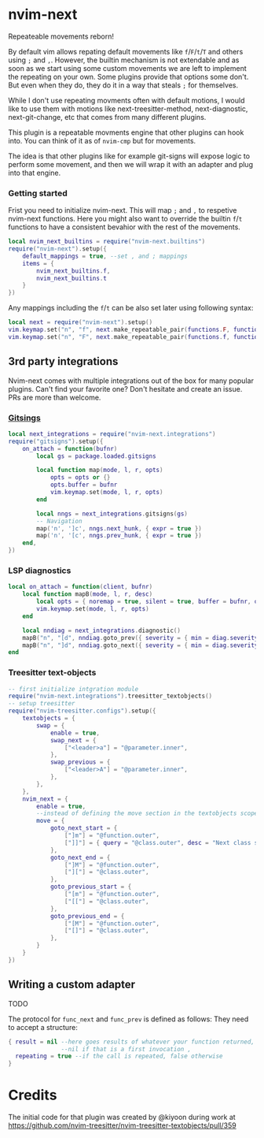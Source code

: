 # nvim-next

Repeateable movements reborn!

By default vim allows repating default movements like `f`/`F`/`t`/`T` and others using `;` and `,`.
However, the builtin mechanism is not extendable and as soon as we start using some custom movements we are left to implement
the repeating on your own. Some plugins provide that options some don't. But even when they do,
they do it in a way that steals `;` for themselves.

While I don't use repeating movments often with default motions,
I would like to use them with motions like next-treesitter-method, next-diagnostic, next-git-change, etc that comes from many different plugins.

This plugin is a repeatable movments engine that other plugins can hook into.
You can think of it as of `nvim-cmp` but for movements.

The idea is that other plugins like for example git-signs will expose logic to perform some movement,
and then we will wrap it with an adapter and plug into that engine.

### Getting started

Frist you need to initialize nvim-next. This will map `;` and  `,` to respetive nvim-next functions. Here you might also want to override the builtin `f`/`t` functions to have a consistent bevahior with the rest of the movements.

```lua
local nvim_next_builtins = require("nvim-next.builtins")
require("nvim-next").setup({
    default_mappings = true, --set , and ; mappings
    items = {
        nvim_next_builtins.f,
        nvim_next_builtins.t
    }
})
```

Any mappings including the `f`/`t` can be also set later using following syntax:

```lua
local next = require("nvim-next").setup()
vim.keymap.set("n", "f", next.make_repeatable_pair(functions.F, functions.f)) -- (prev, next)
vim.keymap.set("n", "F", next.make_repeatable_pair(functions.f, functions.F))
```

## 3rd party integrations

Nvim-next comes with multiple integrations out of the box for many popular plugins. Can't find your favorite one? Don't hesitate and create an issue. PRs are more than welcome.

### [Gitsings](https://github.com/lewis6991/gitsigns.nvim)

```lua
local next_integrations = require("nvim-next.integrations")
require("gitsigns").setup({
    on_attach = function(bufnr)
        local gs = package.loaded.gitsigns

        local function map(mode, l, r, opts)
            opts = opts or {}
            opts.buffer = bufnr
            vim.keymap.set(mode, l, r, opts)
        end

        local nngs = next_integrations.gitsigns(gs)
        -- Navigation
        map('n', ']c', nngs.next_hunk, { expr = true })
        map('n', '[c', nngs.prev_hunk, { expr = true })
    end,
})
```

### LSP diagnostics

```lua
local on_attach = function(client, bufnr)
    local function mapB(mode, l, r, desc)
        local opts = { noremap = true, silent = true, buffer = bufnr, desc = desc }
        vim.keymap.set(mode, l, r, opts)
    end

    local nndiag = next_integrations.diagnostic()
    mapB("n", "[d", nndiag.goto_prev({ severity = { min = diag.severity.WARN } }), "previous diagnostic")
    mapB("n", "]d", nndiag.goto_next({ severity = { min = diag.severity.WARN } }), "next diagnostic") 
end
```

### Treesitter text-objects

```lua
-- first initialize intgration module
require("nvim-next.integrations").treesitter_textobjects()
-- setup treesitter
require("nvim-treesitter.configs").setup({
    textobjects = {
        swap = {
            enable = true,
            swap_next = {
                ["<leader>a"] = "@parameter.inner",
            },
            swap_previous = {
                ["<leader>A"] = "@parameter.inner",
            },
        },
    },
    nvim_next = {
        enable = true,
        --instead of defining the move section in the textobjects scope we move it under nvim_next
        move = {
            goto_next_start = {
                ["]m"] = "@function.outer",
                ["]]"] = { query = "@class.outer", desc = "Next class start" },
            },
            goto_next_end = {
                ["]M"] = "@function.outer",
                ["]["] = "@class.outer",
            },
            goto_previous_start = {
                ["[m"] = "@function.outer",
                ["[["] = "@class.outer",
            },
            goto_previous_end = {
                ["[M"] = "@function.outer",
                ["[]"] = "@class.outer",
            },
        }
    }
})
```

## Writing a custom adapter

TODO

The protocol for `func_next` and `func_prev` is defined as follows:
They need to accept a structure:

```lua
{ result = nil --here goes results of whatever your function returned,
               --nil if that is a first invocation ,
  repeating = true --if the call is repeated, false otherwise
}
```

# Credits

The initial code for that plugin was created by @kiyoon during work at https://github.com/nvim-treesitter/nvim-treesitter-textobjects/pull/359
